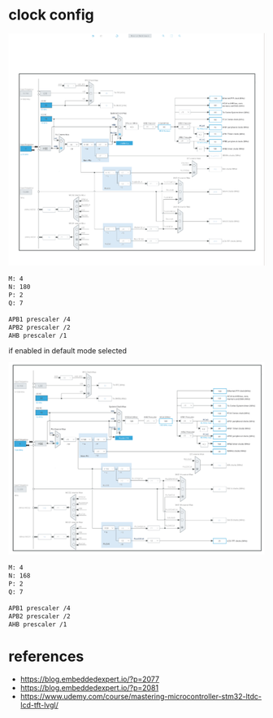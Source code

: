 # clock config

![config](./images/Screenshot%20from%202023-11-11%2011-04-57.png)

```
M: 4
N: 180
P: 2
Q: 7

APB1 prescaler /4
APB2 prescaler /2
AHB prescaler /1
```

if enabled in default mode selected

![config 2](./images/Screenshot%20from%202023-11-11%2013-52-02.png)

```
M: 4
N: 168
P: 2
Q: 7

APB1 prescaler /4
APB2 prescaler /2
AHB prescaler /1
```

# references

- https://blog.embeddedexpert.io/?p=2077
- https://blog.embeddedexpert.io/?p=2081
- https://www.udemy.com/course/mastering-microcontroller-stm32-ltdc-lcd-tft-lvgl/

